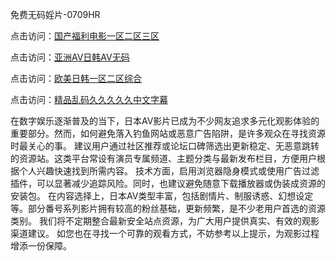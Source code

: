 免费无码婬片-0709HR

点击访问：<a href="https://heiliao2dmwwy.pages.dev">国产福利电影一区二区三区</a>

点击访问：<a href="https://heiliaoxqkkct.pages.dev">亚洲AV日韩AV无码</a>

点击访问：<a href="https://heiliaoxwd5i8.pages.dev">欧美日韩一区二区综合</a>

点击访问：<a href="https://heiliaoxwd5i8.pages.dev">精品乱码久久久久久中文字幕</a>

在数字娱乐逐渐普及的当下，日本AV影片已成为不少网友追求多元化观影体验的重要部分。然而，如何避免落入钓鱼网站或恶意广告陷阱，是许多观众在寻找资源时最关心的事。
建议用户通过社区推荐或论坛口碑筛选出更新稳定、无恶意跳转的资源站。这类平台常设有演员专属频道、主题分类与最新发布栏目，方便用户根据个人兴趣快速找到所需内容。
技术方面，启用浏览器隐身模式或使用广告过滤插件，可以显著减少追踪风险。同时，也建议避免随意下载播放器或伪装成资源的安装包。
在内容选择上，日本AV类型丰富，包括剧情片、制服诱惑、幻想设定等。部分番号系列影片拥有较高的粉丝基础，更新频繁，是不少老用户首选的资源类别。
我们将不定期整合最新安全站点资源，为广大用户提供真实、有效的观影渠道建议。
如您也在寻找一个可靠的观看方式，不妨参考以上提示，为观影过程增添一份保障。

<span style="display:none;">[Canonical link]( https://github.com/mn20250709/424747 ）</span>

